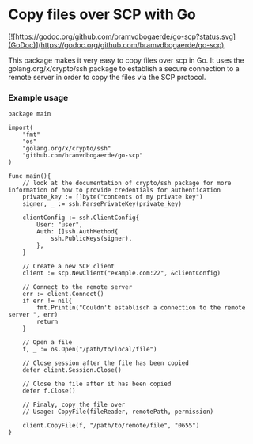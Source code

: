 Copy files over SCP with Go
=============================
[![https://godoc.org/github.com/bramvdbogaerde/go-scp?status.svg](GoDoc)](https://godoc.org/github.com/bramvdbogaerde/go-scp)

This package makes it very easy to copy files over scp in Go.
It uses the golang.org/x/crypto/ssh package to establish a secure connection to a remote server in order to copy the files via the SCP protocol.

### Example usage

```
package main

import(
	"fmt"
	"os"
	"golang.org/x/crypto/ssh"
	"github.com/bramvdbogaerde/go-scp"
)

func main(){
	// look at the documentation of crypto/ssh package for more information of how to provide credentials for authentication
	private_key := []byte("contents of my private key")
	signer, _ := ssh.ParsePrivateKey(private_key)

	clientConfig := ssh.ClientConfig{
		User: "user",
		Auth: []ssh.AuthMethod{
			ssh.PublicKeys(signer),	
		},
	}

	// Create a new SCP client
	client := scp.NewClient("example.com:22", &clientConfig)
	
	// Connect to the remote server
	err := client.Connect()
	if err != nil{
		fmt.Println("Couldn't establisch a connection to the remote server ", err)
		return		
	}

	// Open a file
	f, _ := os.Open("/path/to/local/file")

	// Close session after the file has been copied
	defer client.Session.Close()
	
	// Close the file after it has been copied
	defer f.Close()
	
	// Finaly, copy the file over
	// Usage: CopyFile(fileReader, remotePath, permission)

	client.CopyFile(f, "/path/to/remote/file", "0655")
}
```
